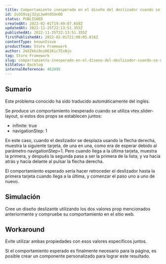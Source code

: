 ```yaml
---
title: Comportamiento inesperado en el diseño del deslizador cuando se utilizan los accesorios infinite=true y navigationStep=1
id: 2uSG9sqj32yL3wHt0SUnOO
status: PUBLISHED
createdAt: 2022-02-01T19:49:07.658Z
updatedAt: 2022-11-25T22:13:51.355Z
publishedAt: 2022-11-25T22:13:51.355Z
firstPublishedAt: 2022-02-01T21:08:05.816Z
contentType: knownIssue
productTeam: Store Framework
author: 2mXZkbi0oi061KicTExNjo
tag: Store Framework
slug: comportamiento-inesperado-en-el-diseno-del-deslizador-cuando-se-utilizan-los-accesorios-infinitetrue-y-navigationstep1
kiStatus: Backlog
internalReference: 462895
---
```


## Sumario

<div class="alert alert-info">
  <p>Este problema conocido ha sido traducido automáticamente del inglés.</p>
</div>


Se produce un comportamiento inesperado cuando se utiliza vtex.slider-layout, si estos dos props se establecen juntos:


- infinite: true
- navigationStep: 1

En este caso, cuando el deslizador se desplaza usando la flecha derecha, muestra la siguiente tarjeta, de una en una, como era de esperar debido al parámetro navigationStep=1. Pero cuando llega a la última tarjeta, muestra la primera, y después la segunda pasa a ser la primera de la lista, y va hacia atrás y hacia delante al pulsar la flecha derecha.

El comportamiento esperado sería hacer retroceder el deslizador hasta la primera tarjeta cuando llega a la última, y comenzar el paso uno a uno de nuevo.



## Simulación


Cree un diseño deslizante utilizando los dos valores prop mencionados anteriormente y compruebe su comportamiento en el sitio web.



## Workaround


Evite utilizar ambas propiedades con esos valores específicos juntos.

Si el comportamiento esperado es finalmente necesario para la página, es posible crear un componente personalizado para lograr este resultado.

